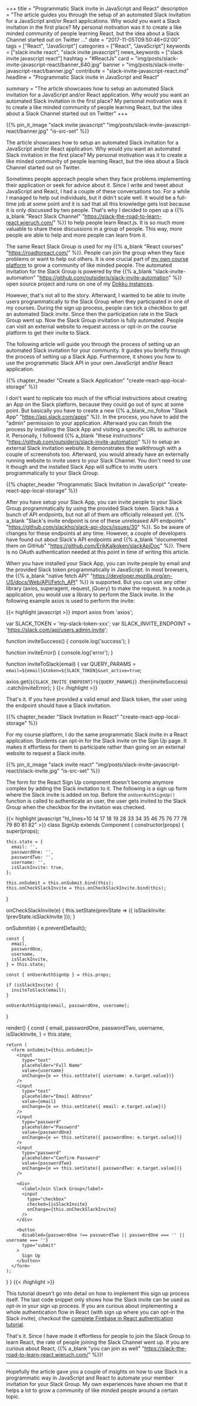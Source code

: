 +++
title = "Programmatic Slack invite in JavaScript and React"
description = "The article guides you through the setup of an automated Slack invitation for a JavaScript and/or React applications. Why would you want a Slack invitation in the first place? My personal motivation was it to create a like minded community of people learning React, but the idea about a Slack Channel started out on Twitter ..."
date = "2017-11-05T09:50:46+02:00"
tags = ["React", "JavaScript"]
categories = ["React", "JavaScript"]
keywords = ["slack invite react", "slack invite javascript"]
news_keywords = ["slack invite javascript react"]
hashtag = "#ReactJs"
card = "img/posts/slack-invite-javascript-react/banner_640.jpg"
banner = "img/posts/slack-invite-javascript-react/banner.jpg"
contribute = "slack-invite-javascript-react.md"
headline = "Programmatic Slack invite in JavaScript and React"

summary = "The article showcases how to setup an automated Slack invitation for a JavaScript and/or React application. Why would you want an automated Slack invitation in the first place? My personal motivation was it to create a like minded community of people learning React, but the idea about a Slack Channel started out on Twitter"
+++

{{% pin_it_image "slack invite javascript" "img/posts/slack-invite-javascript-react/banner.jpg" "is-src-set" %}}

The article showcases how to setup an automated Slack invitation for a JavaScript and/or React application. Why would you want an automated Slack invitation in the first place? My personal motivation was it to create a like minded community of people learning React, but the idea about a Slack Channel started out on Twitter.

Sometimes people approach people when they face problems implementing their application or seek for advice about it. Since I write and tweet about JavaScript and React, I had a couple of these conversations too. For a while I managed to help out individuals, but it didn't scale well. It would be a full-time job at some point and it is sad that all this knowledge gets lost because it is only discussed by two people. That's why I decided to open up a {{% a_blank "React Slack Channel" "https://slack-the-road-to-learn-react.wieruch.com/" %}} to help people learn React.js. It is so much more valuable to share these discussions in a group of people. This way, more people are able to help and more people can learn from it.

The same React Slack Group is used for my {{% a_blank "React courses" "https://roadtoreact.com/" %}}. People can join the group when they face problems or want to help out others. It is one crucial part of [my own course platform](https://www.robinwieruch.de/how-to-build-your-own-course-platform/) to grow a community of like minded people. The automated invitation for the Slack Group is powered by the {{% a_blank "slack-invite-automation" "https://github.com/outsideris/slack-invite-automation" %}} open source project and runs on one of my [Dokku instances](https://www.robinwieruch.de/deploy-applications-digital-ocean/).

However, that's not all to the story. Afterward, I wanted to be able to invite users programmatically to the Slack Group when they participated in one of my courses. During the sign up process, people can tick a checkbox to get an automated Slack invite. Since then the participation rate in the Slack Group went up. Now the Slack Group invitation is fully automated. People can visit an external website to request access or opt-in on the course platform to get their invite to Slack.

The following article will guide you through the process of setting up an automated Slack invitation for your community. It guides you briefly through the process of setting up a Slack App. Furthermore, it shows you how to use the programmatic Slack API in your own JavaScript and/or React application.

{{% chapter_header "Create a Slack Application" "create-react-app-local-storage" %}}

I don't want to replicate too much of the official instructions about creating an App on the Slack platform, because they could go out of sync at some point. But basically you have to create a new {{% a_blank_no_follow "Slack App" "https://api.slack.com/apps" %}}. In the process, you have to add the "admin" permission to your application. Afterward you can finish the process by installing the Slack App and visiting a specific URL to authorize it. Personally, I followed {{% a_blank "these instructions" "https://github.com/outsideris/slack-invite-automation" %}} to setup an external Slack invitation website. It demonstrates the walkthrough with a couple of screenshots too. Afterward, you would already have an externally running website to invite users to your Slack Channel. You don't need to use it though and the installed Slack App will suffice to invite users programmatically to your Slack Group.

{{% chapter_header "Programmatic Slack Invitation in JavaScript" "create-react-app-local-storage" %}}

After you have setup your Slack App, you can invite people to your Slack Group programmatically by using the provided Slack token. Slack has a bunch of API endpoints, but not all of them are officially released yet. {{% a_blank "Slack's invite endpoint is one of these unreleased API endpoints" "https://github.com/slackhq/slack-api-docs/issues/30" %}}. So be aware of changes for these endpoints at any time. However, a couple of developers have found out about Slack's API endpoints and {{% a_blank "documented them on GitHub" "https://github.com/ErikKalkoken/slackApiDoc" %}}. There is no OAuth authentication needed at this point in time of writing this article.

When you have installed your Slack App, you can invite people by email and the provided Slack token programmatically in JavaScript. In most browsers, the {{% a_blank "native fetch API" "https://developer.mozilla.org/en-US/docs/Web/API/Fetch_API" %}} is supported. But you can use any other library (axios, superagent, request, jQuery) to make the request. In a node.js application, you would use a library to perform the Slack invite. In the following example axios is used to perform the invite:

{{< highlight javascript >}}
import axios from 'axios';

var SLACK_TOKEN = 'my-slack-token-xxx';
var SLACK_INVITE_ENDPOINT = 'https://slack.com/api/users.admin.invite';

function inviteSuccess() {
  console.log('success');
}

function inviteError() {
  console.log('error');
}

function inviteToSlack(email) {
  var QUERY_PARAMS = `email=${email}&token=${SLACK_TOKEN}&set_active=true`;

  axios.get(`${SLACK_INVITE_ENDPOINT}?${QUERY_PARAMS}`)
    .then(inviteSuccess)
    .catch(inviteError);
}
{{< /highlight >}}

That's it. If you have provided a valid email and Slack token, the user using the endpoint should have a Slack invitation.

{{% chapter_header "Slack Invitation in React" "create-react-app-local-storage" %}}

For my course platform, I do the same programmatic Slack invite in a React application. Students can opt-in for the Slack invite on the Sign Up page. It makes it effortless for them to participate rather than going on an external website to request a Slack invite.

{{% pin_it_image "slack invite react" "img/posts/slack-invite-javascript-react/slack-invite.jpg" "is-src-set" %}}

The form for the React Sign Up component doesn't become anymore complex by adding the Slack invitation to it. The following is a sign up form where the Slack invite is added on top. Before the `onUserAuthSignUp()` function is called to authenticate an user, the user gets invited to the Slack Group when the checkbox for the invitation was checked.

{{< highlight javascript "hl_lines=10 14 17 18 19 28 33 34 35 46 75 76 77 78 79 80 81 82" >}}
class SignUp extends Component {
  constructor(props) {
    super(props);

    this.state = {
      email: '',
      passwordOne: '',
      passwordTwo: '',
      username: '',
      isSlackInvite: true,
    };

    this.onSubmit = this.onSubmit.bind(this);
    this.onCheckSlackInvite = this.onCheckSlackInvite.bind(this);
  }

  onCheckSlackInvite(e) {
    this.setState(prevState => ({ isSlackInvite: !prevState.isSlackInvite }));
  }

  onSubmit(e) {
    e.preventDefault();

    const {
      email,
      passwordOne,
      username,
      isSlackInvite,
    } = this.state;

    const { onUserAuthSignUp } = this.props;

    if (isSlackInvite) {
      inviteToSlack(email);
    }

    onUserAuthSignUp(email, passwordOne, username);
  }

  render() {
    const {
      email,
      passwordOne,
      passwordTwo,
      username,
      isSlackInvite,
    } = this.state;

    return (
      <form onSubmit={this.onSubmit}>
        <input
          type="text"
          placeholder="Full Name"
          value={username}
          onChange={e => this.setState({ username: e.target.value})}
        />
        <input
          type="text"
          placeholder="Email Address"
          value={email}
          onChange={e => this.setState({ email: e.target.value})}
        />
        <input
          type="password"
          placeholder="Password"
          value={passwordOne}
          onChange={e => this.setState({ passwordOne: e.target.value})}
        />
        <input
          type="password"
          placeholder="Confirm Password"
          value={passwordTwo}
          onChange={e => this.setState({ passwordTwo: e.target.value})}
        />

        <div>
          <label>Join Slack Group</label>
          <input
            type="checkbox"
            checked={isSlackInvite}
            onChange={this.onCheckSlackInvite}
          />
        </div>

        <button
          disabled={passwordOne !== passwordTwo || passwordOne === '' || username === ''}
          type="submit"
        >
          Sign Up
        </button>
      </form>
    );
  }
}
{{< /highlight >}}

This tutorial doesn't go into detail on how to implement this sign up process itself. The last code snippet only shows how the Slack invite can be used as opt-in in your sign up process. If you are curious about implementing a whole authentication flow in React (with sign up where you can opt-in the Slack invite), checkout the [complete Firebase in React authentication tutorial](https://www.robinwieruch.de/complete-firebase-authentication-react-tutorial/).

That's it. Since I have made it effortless for people to join the Slack Group to learn React, the rate of people joining the Slack Channel went up. If you are curious about React, {{% a_blank "you can join as well" "https://slack-the-road-to-learn-react.wieruch.com/" %}}!

<hr class="section-divider">

Hopefully the article gave you a couple of insights on how to use Slack in a programmatic way in JavaScript and React to automate your member invitation for your Slack Group. My own experiences have shown me that it helps a lot to grow a community of like minded people around a certain topic.
